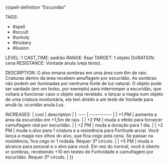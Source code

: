 {{spell-definition "Escuridão"

TAGS:
- #spell
- #occult
- #unholy
- #trickery
- #ilusion

LEVEL: 1
CAST_TIME: padrão
RANGE: 6sqr
TARGET: 1 objeto
DURATION: cena
RESISTANCE: Vontade anula (veja texto).

DESCRIPTION:
O alvo emana sombras em uma área com 6m de raio. Criaturas dentro da área recebem amuflagem por escuridão. As sombras não podem ser iluminadas por nenhuma fonte de luz natural. O objeto pode ser uardado (em um bolso, por exemplo) para interromper a escuridão, que voltará a funcionar caso o objeto seja revelado. e lançar a magia num objeto de uma criatura involuntária, ela tem direito a um teste de Vontade para anulá-la. scuridão anula Luz.

INCREASES:
| cost | description |
| ---- | ----------- |
| +1 PM | aumenta a área da escuridão em +1,5m de raio. |
| +2 PM | muda o efeito para fornecer camuflagem otal por escuridão. |
| +2 PM | muda a duração para 1 dia. |
| +2 PM | muda o alvo para 1 criatura e a resistência para Fortitude arcial. Você lança a magia nos olhos do alvo, que fica cego pela cena. Se passar na resistência, fica cego or 1 rodada. Requer 3º círculo. |
| +5 PM | muda o alcance para pessoal e o alvo para você. Em vez do normal, você é oberto or sombras, recebendo +10 em testes de Furtividade e camuflagem por escuridão. Requer 3º círculo. |
}}
